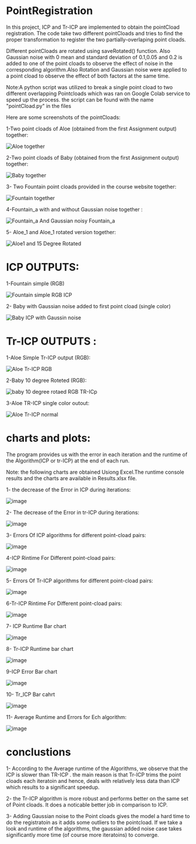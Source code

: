# PointRegistration

In this project, ICP and Tr-ICP are implemented to obtain the pointCload registration.
The code take two different pointCloads and tries to find the proper transformation to register the two partially-overlaping point cloads.

Different pointCloads are rotated using  saveRotated() function. Also Gaussian noise with 0 mean and standard deviation of 0.1,0.05 and 0.2 is added to one of the point cloads to observe the effect of noise in the corresponding algorithm.Also Rotation and Gaussian noise were applied to a point cload to observe the effect of both factors at the same time.


Note:A python script was utilized to break a single point cload to two different overlapping Pointcloads which was ran on Google Colab service to speed up the process. the script can be found with the name "pointCload.py" in the files 

Here are some screenshots of the pointCloads:

1-Two point cloads of Aloe (obtained from the first Assignment output) together:

![Aloe together](https://user-images.githubusercontent.com/72257286/151468725-723c5bd1-016b-4094-9b3f-51d43edd8554.png)


2-Two point cloads of Baby (obtained from the first Assignment output) together:


![Baby together](https://user-images.githubusercontent.com/72257286/151468764-7ca5ba36-2a1b-40d4-96e7-f2e9c34380bb.png)


3- Two Fountain point cloads provided in the course website together:

![Fountain together](https://user-images.githubusercontent.com/72257286/151468805-bcdee56a-38a4-49e3-9201-0c14620bede1.png)


4-Fountain_a with and without Gaussian noise together :

![Fountain_a And Gaussian noisy Fountain_a ](https://user-images.githubusercontent.com/72257286/151469308-09214a5d-3af1-40fb-acfd-e3acdef480d9.png)

5- Aloe_1 and Aloe_1 rotated version together:

![Aloe1 and 15 Degree Rotated ](https://user-images.githubusercontent.com/72257286/151469372-39c4fa07-15e0-42fa-a1d3-7afff04fb673.png)


# ICP OUTPUTS:

1-Fountain simple (RGB)

![Fountain simple RGB ICP ](https://user-images.githubusercontent.com/72257286/151468855-0f23ad18-86f9-4ec9-af04-5780d16f2817.png)

2- Baby with Gaussian noise added to first point cload (single color)

![Baby ICP with Gaussin noise](https://user-images.githubusercontent.com/72257286/151469078-27ce5760-5bf0-46ec-91a8-3550872e8bba.png)



# Tr-ICP OUTPUTS :

1-Aloe Simple Tr-ICP output (RGB):


![Aloe Tr-ICP RGB](https://user-images.githubusercontent.com/72257286/151469133-90349664-62b7-4a9b-ac57-820206a32814.png)

2-Baby 10 degree Roteted (RGB):

![baby 10 degree rotaed RGB TR-ICp  ](https://user-images.githubusercontent.com/72257286/151469175-88d8b9a9-d53d-40a9-b14b-bd0f9a0db5dd.png)


3-Aloe TR-ICP single color outout:


![Aloe Tr-ICP normal ](https://user-images.githubusercontent.com/72257286/151469524-5e5b4f40-14b9-4cc7-bf55-5ddc61a68bff.png)



# charts and plots:
The program provides us with the error in each iteration and the runtime of the Algorithm(ICP or tr-ICP) at the end of each run.

Note: the following charts are obtained Usiong Excel.The runtime console results and the charts are available in Results.xlsx file.

1- the decrease of the Error in ICP during iterations:

![image](https://user-images.githubusercontent.com/72257286/151469849-668c0c63-af44-48c7-9b2c-1bf743d2d055.png)


2- The decrease of the Error in tr-ICP during iterations:


![image](https://user-images.githubusercontent.com/72257286/151469974-4ddbf290-8c85-4a69-acbf-9a302701f037.png)


3- Errors Of ICP algorithms for different point-cload pairs:

![image](https://user-images.githubusercontent.com/72257286/151470135-2fae530f-94fa-4d44-a2ac-1392fa475a38.png)


4-ICP Rintime For Different point-cload pairs:

![image](https://user-images.githubusercontent.com/72257286/151470197-a879dcb2-cc76-4059-964a-9b691b415070.png)


5- Errors Of Tr-ICP algorithms for different point-cload pairs:

![image](https://user-images.githubusercontent.com/72257286/151470237-12a86060-2d35-4e98-92c8-0faee1e57445.png)


6-Tr-ICP Rintime For Different point-cload pairs:

![image](https://user-images.githubusercontent.com/72257286/151470292-a91a0dba-7a43-4629-b0d5-828d1e0e9897.png)

7- ICP Runtime Bar chart

![image](https://user-images.githubusercontent.com/72257286/151487372-6e7b8671-cc11-4916-b851-f4d921b9f2d8.png)



8- Tr-ICP Runtime bar chart

![image](https://user-images.githubusercontent.com/72257286/151487415-4b27916f-4c13-4b52-a7c6-5d23da929c7b.png)


9-ICP Error Bar chart

![image](https://user-images.githubusercontent.com/72257286/151487453-373357a7-7537-4df2-9a02-8a02c1996a01.png)


10- Tr_ICP Bar cahrt

![image](https://user-images.githubusercontent.com/72257286/151487486-42c52676-1ea0-41d5-9944-c507a8fb0eb9.png)



11- Average Runtime and Errors for Ech algorithm:

![image](https://user-images.githubusercontent.com/72257286/151487531-c7aa8b94-5a6e-44df-8edd-1bdffdcfd078.png)


# conclustions

1- According to the Average runtime of the Algorithms, we observe that the ICP is slower than TR-ICP . the main reason is that Tr-ICP trims the point cloads each iteratoin and hence, deals with relatively less data than ICP which results to a significant speedup.

2- the Tr-ICP algorithm is more robust and performs better on the same set of Point cloads. It does a noticable better job in comparison to ICP.

3- Adding Gaussian noise to the Point cloads gives the model a hard time to do the registratoin as it adds some outliers to the pointcload. If we take a look and runtime of the algorithms, the gaussian added noise case takes significantly more time (of course more iteratoins) to converge.
















